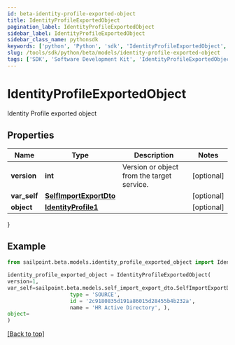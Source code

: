 ```yaml
---
id: beta-identity-profile-exported-object
title: IdentityProfileExportedObject
pagination_label: IdentityProfileExportedObject
sidebar_label: IdentityProfileExportedObject
sidebar_class_name: pythonsdk
keywords: ['python', 'Python', 'sdk', 'IdentityProfileExportedObject', 'BetaIdentityProfileExportedObject'] 
slug: /tools/sdk/python/beta/models/identity-profile-exported-object
tags: ['SDK', 'Software Development Kit', 'IdentityProfileExportedObject', 'BetaIdentityProfileExportedObject']
---
```


# IdentityProfileExportedObject

Identity Profile exported object

## Properties

Name | Type | Description | Notes
------------ | ------------- | ------------- | -------------
**version** | **int** | Version or object from the target service. | [optional] 
**var_self** | [**SelfImportExportDto**](self-import-export-dto) |  | [optional] 
**object** | [**IdentityProfile1**](identity-profile1) |  | [optional] 
}

## Example

```python
from sailpoint.beta.models.identity_profile_exported_object import IdentityProfileExportedObject

identity_profile_exported_object = IdentityProfileExportedObject(
version=1,
var_self=sailpoint.beta.models.self_import_export_dto.SelfImportExportDto(
                    type = 'SOURCE', 
                    id = '2c9180835d191a86015d28455b4b232a', 
                    name = 'HR Active Directory', ),
object=
)

```
[[Back to top]](#) 

